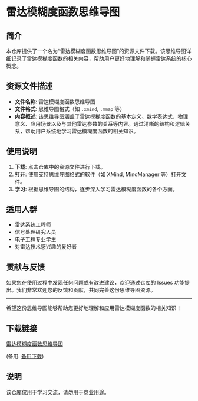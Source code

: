 # 雷达模糊度函数思维导图

## 简介

本仓库提供了一个名为“雷达模糊度函数思维导图”的资源文件下载。该思维导图详细记录了雷达模糊度函数的相关内容，帮助用户更好地理解和掌握雷达系统的核心概念。

## 资源文件描述

- **文件名称**: 雷达模糊度函数思维导图
- **文件格式**: 思维导图格式（如 `.xmind`, `.mmap` 等）
- **内容概述**: 该思维导图涵盖了雷达模糊度函数的基本定义、数学表达式、物理意义、应用场景以及与其他雷达参数的关系等内容。通过清晰的结构和逻辑关系，帮助用户系统地学习雷达模糊度函数的相关知识。

## 使用说明

1. **下载**: 点击仓库中的资源文件进行下载。
2. **打开**: 使用支持思维导图格式的软件（如 XMind, MindManager 等）打开文件。
3. **学习**: 根据思维导图的结构，逐步深入学习雷达模糊度函数的各个方面。

## 适用人群

- 雷达系统工程师
- 信号处理研究人员
- 电子工程专业学生
- 对雷达技术感兴趣的爱好者

## 贡献与反馈

如果您在使用过程中发现任何问题或有改进建议，欢迎通过仓库的 Issues 功能提出。我们非常欢迎您的反馈和贡献，共同完善这份思维导图资源。

---

希望这份思维导图能够帮助您更好地理解和应用雷达模糊度函数的相关知识！

## 下载链接
[雷达模糊度函数思维导图](https://pan.quark.cn/s/79bd1b159714) 

(备用: [备用下载](https://pan.baidu.com/s/1DXJsYbMhmTYHdSmCN9yiXw?pwd=1234))

## 说明

该仓库仅用于学习交流，请勿用于商业用途。
